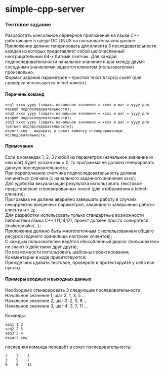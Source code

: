 # simple-cpp-server  

### Тестовое задание  


Разработать консольное серверное приложение на языке С++ работающее в среде ОС LINUX на пользовательском уровне. Приложение должно генерировать для клиента 3 последовательности, каждая из которых представляет собой целочисленный неотрицательный 64-х битный счетчик. Для каждой подпоследовательности начальное значение и шаг между двумя соседними значениями задается клиентом (пользователем) произвольно.  
Формат задания параметров – простой текст в tcp/ip сокет (для проверки используется telnet-клиент).

#### Перечень команд
```
seq1 xxxx yyyy (задать начальное значение = xxxx и шаг = yyyy для первой подпоследовательности);  
seq2 xxxx yyyy (задать начальное значение = xxxx и шаг = yyyy для второй подпоследовательности);  
seq3 xxxx yyyy (задать начальное значение = xxxx и шаг = yyyy для третьей подпоследовательности);  
export seq - выдавать в сокет клиенту сгенерированную последовательность.  
```
#### Примечания

Если в командах 1, 2, 3 любой из параметров (начальное значение и/или шаг) будет указан как = 0, то программа не должна генерировать данную последовательность;  
При переполнении счетчика подпоследовательность должна начинаться сначала (с начального заданного значения xxxx);  
Для удобства визуализации результата использовать текстовое представление сгенерированных чисел (для отображения в telnet-клиенте);  
Программа не должна аварийно завершать работу в случаях некорректно введенных параметров, аварийного завершения работы клиента и т. д;  
Для разработки использовать только стандартные возможности библиотеки языка C++ (11,14,17), проект должен просто собираться (make/cmake/...);  
Приложение должно быть многопоточным с использованием общего ресурса (единого хранилища настроек клиентов);  
С каждым пользователем ведётся обособленный диалог (пользователи не знают о действиях друг друга);  
По возможности использовать шаблоны проектирования;  
Комментарии в коде приветствуются;  
Прежде чем сдавать тестовое, проверьте и протестируйте у себя все пункты.  

#### Примеры входных и выходных данных
Необходимо сгенерировать 3 следующие последовательности:  
Начальное значение 1, шаг 2: 1, 3, 5 …  
Начальное значение 2, шаг 3: 2, 5, 8 …  
Начальное значение 3, шаг 4: 3, 7, 11 …  

Команды:  
```
seq1 1 2
seq2 2 3
seq3 3 4
export seq
```
последняя команда передаёт в сокет последовательность:  
```
1    2    3
3    5    7
5    8    11
```
